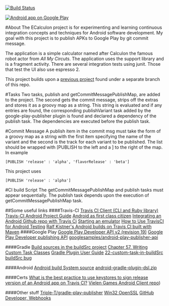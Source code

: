 [![Build Status](https://travis-ci.org/iammck/ECalculon.svg?branch=master)](https://travis-ci.org/iammck/ECalculon)

[![Android app on Google Play](https://developer.android.com/images/brand/en_app_rgb_wo_60.png)](https://play.google.com/store/apps/details?id=com.mck.ecalculon)

#About
The ECalculon project is for experimenting and learning continuous integration concepts and techniques for Android software development. My goal with this project is to publish APKs to Google Play by git commit message.

The application is a simple calculator named after Calculon the famous robot actor from *All My Circuts*. The application uses the support library and is a fragment activity. There are several integration tests using junit. Those that test the UI also use espresso 2.

This project builds upon a [previous project] found under a separate branch of this repo.

[previous project]:https://github.com/iammck/ECalculon/tree/PublishByVersionCode

#Tasks
Two tasks, publish and getCommitMessagePublishMap, are added to the project. The second gets the commit message, strips off the extras and stores it as a groovy map as a string. This string is evaluated and if any entries are found, the corresponding publishVariant task added by the google-play-publisher plugin is found and declared a dependency of the publish task. The dependencies are executed before the publish task.


#Commit Message
A publish item in the commit msg must take the form of a groovy map as a string with the first item specifying the name of the variant and the second is the track for each variant to be published. The list should be wrapped with \[PUBLISH to the left and a \] to the right of the map. In example

    [PUBLISH 'release' : 'alpha', 'flavorRelease' : 'beta']

This project uses

    [PUBLISH 'release' : 'alpha']

#CI build Script
The getCommitMessagePublishMap and publish tasks must appear sequentially. The publish task depends upon the execution of getCommitMessagePublishMap task.

##Some useful links
####Travis-CI
[Travis CI Client (CLI and Ruby library)](https://github.com/travis-ci/travis.rb)
[Travis-CI Android Project Guide](http://docs.travis-ci.com/user/languages/android/)
[Android as first class citizen](https://github.com/travis-ci/travis-ci/issues/1395)
[Integrating an Android Github repo with Travis Ci](http://gmariotti.blogspot.com/2014/04/integrating-android-github-repo-with.html)
[Starting an emulator](http://stackoverflow.com/questions/29622597/is-there-a-way-to-start-android-emulator-in-travis-ci-build)
[How to Use TravisCI for Android Testing](http://www.kevinrschultz.com/blog/2014/05/31/how-to-use-travisci-for-android-testing/)
[Ralf Kistner's Android builds on Travis CI built with Maven](http://rkistner.github.io/android/2013/02/05/android-builds-on-travis-ci/)
####Google Play
[Google Play Developer API v2 (revision 19)](https://developers.google.com/resources/api-libraries/documentation/androidpublisher/v2/java/latest/)
[Google Play Developer publishing API](https://developers.google.com/android-publisher/#publishing)
[googlesamples/android-play-publisher-api](https://github.com/googlesamples/android-play-publisher-api/blob/master/v2/java/src/com/google/play/developerapi/samples/ListApks.java)

####Gradle
[Build sources in the buildSrc project](https://docs.gradle.org/current/userguide/organizing_build_logic.html#sec:build_sources)
[Chapter 57. Writing Custom Task Classes](https://docs.gradle.org/current/userguide/custom_tasks.html)
[Gradle Plugin User Guide](http://tools.android.com/tech-docs/new-build-system/user-guide)
[22-custom-task-in-buildSrc](https://github.com/ysoftdevs/gradle-training/tree/master/22-custom-task-in-buildSrc)
[buildSrc bug](https://youtrack.jetbrains.com/issue/IDEA-129535)

####Android
[Android build System source](https://android.googlesource.com/platform/tools/base/+/d8d045469b91b3a1d4796cfb083cbb106ef67a13/build-system/gradle/src/main/groovy/com/android/build/gradle/api)
[android-gradle-plugin-dsl.zip](http://commondatastorage.googleapis.com/androiddevelopers/shareables/sdk-tools/android-gradle-plugin-dsl.zip)

####Certs
[What is the best practice to use keystores to sign release version of an Android app on Travis CI?](http://stackoverflow.com/questions/29919066/what-is-the-best-practice-to-use-keystores-to-sign-release-version-of-an-android)
[Vielen Games Android Client repo](https://github.com/mg6maciej/VielenGamesAndroidClient))

####Other stuff
[Triple-T/gradle-play-publisher](https://github.com/Triple-T/gradle-play-publisher)
[Win32 OpenSSL](http://slproweb.com/products/Win32OpenSSL.html)
[GitHub Developer, Webhooks](https://developer.github.com/webhooks/)






